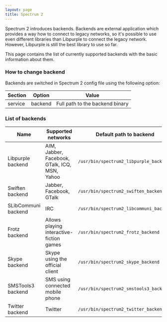 ```yaml
---
layout: page
title: Spectrum 2
---
```


Spectrum 2 introduces backends. Backends are external application which provides a way how to connect to legacy networks, so it's possible to use even different libraries than Libpurple to connect the legacy network. However, Libpurple is still the best library to use so far.

This page contains the list of currently supported backends with the basic information about them.

### How to change backend

Backends are switched in Spectrum 2 config file using the following option:

Section| Option| Value
-------|-------|------
service|backend|Full path to the backend binary

### List of backends

Name| Supported networks| Default path to backend
----|-------------------|-------------------------
Libpurple backend|AIM, Jabber, Facebook, GTalk, ICQ, MSN, Yahoo|`/usr/bin/spectrum2_libpurple_backend`
Swiften backend|Jabber, Facebook, GTalk|`/usr/bin/spectrum2_swiften_backend`
SLibCommuni backend|IRC|`/usr/bin/spectrum2_libcommuni_backend`
Frotz backend|Allows playing interactive-fiction games|`/usr/bin/spectrum2_frotz_backend`
Skype backend|Skype using the official client|`/usr/bin/spectrum2_skype_backend`
SMSTools3 backend|SMS using connected mobile phone|`/usr/bin/spectrum2_smstools3_backend`
Twitter backend|Twitter|`/usr/bin/spectrum2_twitter_backend`
